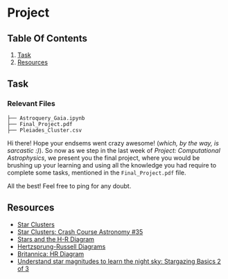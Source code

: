 # Project

## Table Of Contents

1. [Task](#task)
2. [Resources](#resources)


## Task

### Relevant Files

```
├── Astroquery_Gaia.ipynb
├── Final_Project.pdf
├── Pleiades_Cluster.csv
```

Hi there! Hope your endsems went crazy awesome! (_which, by the way, is sarcastic :)_). So now as we step in the last week of *Project: Computational Astrophysics*, we present you the final project, where you would be brushing up your learning and using all the knowledge you had require to complete some tasks, mentioned in the `Final_Project.pdf` file.

All the best! Feel free to ping for any doubt.


## Resources

- [Star Clusters](https://www.atnf.csiro.au/outreach/education/senior/astrophysics/stellarevolution_clusters.html)
- [Star Clusters: Crash Course Astronomy #35](https://www.youtube.com/watch?v=an4rgJ3O21A)
- [Stars and the H-R Diagram](https://www.youtube.com/watch?v=o7TjUW1yUL0)
- [Hertzsprung-Russell Diagrams](https://www.youtube.com/watch?v=6cL_0eBrmHQ)
- [Britannica: HR Diagram](https://www.britannica.com/science/Hertzsprung-Russell-diagram)
- [Understand star magnitudes to learn the night sky: Stargazing Basics 2 of 3](https://www.youtube.com/watch?v=9P8Veb_AlJ0)

